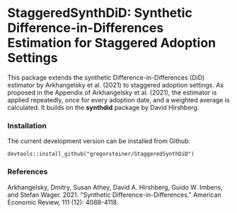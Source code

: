 # StaggeredSynthDiD: Synthetic Difference-in-Differences Estimation for Staggered Adoption Settings

This package extends the synthetic Difference-in-Differences (DiD) estimator by Arkhangelsky et al. (2021) to staggered adoption settings.
As proposed in the Appendix of Arkhangelsky et al. (2021), the estimator is applied repeatedly, once for every adoption date, and a weighted average is calculated.
It builds on the **synthdid** package by David Hirshberg.

### Installation

The current development version can be installed from Github:

```
devtools::install_github("gregorsteiner/StaggeredSynthDiD")
```


### References
Arkhangelsky, Dmitry, Susan Athey, David A. Hirshberg, Guido W. Imbens, and Stefan Wager. 2021. "Synthetic Difference-in-Differences." American Economic Review, 111 (12): 4088-4118.
